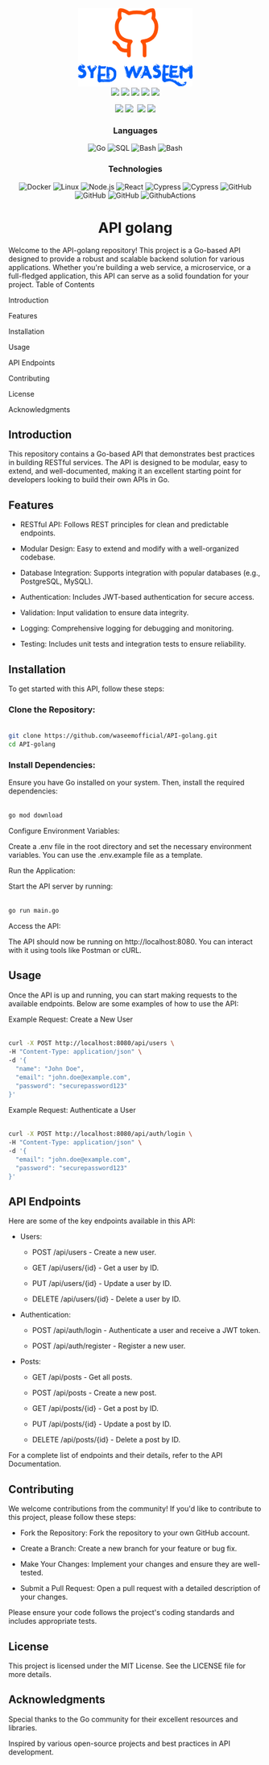 <p align="center" >
<div align="center" >
<img src="https://github.com/waseemofficial/DSA_Python/blob/main/Images/github_logo_blue.png"/>
</div>

<div align="center">
<a href="https://github.com/waseemofficial">
<img src="https://img.shields.io/badge/syed-waseem-93b023?&style=for-the-badge&logo=&logoColor=white"/></a>
<img src="https://img.shields.io/badge/gitlab-%23181717.svg?style=for-the-badge&logo=gitlab&logoColor=white"/>
<img src="https://img.shields.io/badge/Cypress-%23181717.svg?style=for-the-badge&logo=cypress&logoColor=green"/>
<img src="https://img.shields.io/badge/Visual%20Studio%20Code-0078d7.svg?style=for-the-badge&logo=visual-studio-code&logoColor=white"/>
<img src="https://img.shields.io/badge/markdown-%23000000.svg?style=for-the-badge&logo=markdown&logoColor=white"/>
</div></p>


<div align="center">
<img src="https://img.shields.io/github/license/waseemofficial/API-golang.svg?style=flat"/> <img src="https://img.shields.io/github/stars/waseemofficial/API-golang.svg?colorB=orange&style=flat"/> <img sec="https://img.shields.io/github/languages/top/waseemofficial/API-golang.svg?style=flat"/> <img src="https://img.shields.io/github/languages/code-size/waseemofficial/API-golang.svg?style=flat"/> <img src="https://img.shields.io/github/issues-raw/waseemofficial/API-golang.svg?style=flat" />

</div>

<div align="center"> 

### Languages

![Go](https://img.shields.io/badge/Go-%2300ADD8.svg?&logo=go&logoColor=white)
![SQL](https://img.shields.io/badge/-SQL-000?&logo=MySQL)
![Bash](https://img.shields.io/badge/-Bash-000?&logo=gnu-bash&logoColor=white)
![Bash](https://img.shields.io/badge/-markdown-000?&logo=markdown)



### Technologies

![Docker](https://img.shields.io/badge/-Docker-000?&logo=Docker)
![Linux](https://img.shields.io/badge/-Linux-000?&logo=Linux)
![Node.js](https://img.shields.io/badge/-Node.js-000?&logo=node.js)
![React](https://img.shields.io/badge/-React-000?&logo=React)
![Cypress](https://img.shields.io/badge/-Postman-000?&logo=Postman)
![Cypress](https://img.shields.io/badge/-Cypress-000?&logo=Cypress)
![GitHub](https://img.shields.io/badge/-GitHub-000?&logo=GitHub)
![GitHub](https://img.shields.io/badge/-Selenium-000?&logo=Selenium)
![GitHub](https://img.shields.io/badge/-Regex-000?&logo=Regex)
![GithubActions](https://img.shields.io/badge/-GithubActions-000?&logo=GithubActions)
</div>
<div align="center">
 
# API golang

</div>

Welcome to the API-golang repository! This project is a Go-based API designed to provide a robust and scalable backend solution for various applications. Whether you're building a web service, a microservice, or a full-fledged application, this API can serve as a solid foundation for your project.
Table of Contents

Introduction

Features

Installation

Usage

API Endpoints

Contributing

License

Acknowledgments

## Introduction

This repository contains a Go-based API that demonstrates best practices in building RESTful services. The API is designed to be modular, easy to extend, and well-documented, making it an excellent starting point for developers looking to build their own APIs in Go.

## Features

- RESTful API: Follows REST principles for clean and predictable endpoints.

- Modular Design: Easy to extend and modify with a well-organized codebase.

- Database Integration: Supports integration with popular databases (e.g., PostgreSQL, MySQL).

- Authentication: Includes JWT-based authentication for secure access.

- Validation: Input validation to ensure data integrity.

- Logging: Comprehensive logging for debugging and monitoring.

- Testing: Includes unit tests and integration tests to ensure reliability.

## Installation

To get started with this API, follow these steps:

### Clone the Repository:

```bash

git clone https://github.com/waseemofficial/API-golang.git
cd API-golang
```

### Install Dependencies:
    
Ensure you have Go installed on your system. Then, install the required dependencies:

```bash
   
go mod download
```
Configure Environment Variables:

Create a .env file in the root directory and set the necessary environment variables. You can use the .env.example file as a template.

Run the Application:

Start the API server by running:

```bash

go run main.go

```
Access the API:

The API should now be running on http://localhost:8080. You can interact with it using tools like Postman or cURL.

## Usage

Once the API is up and running, you can start making requests to the available endpoints. Below are some examples of how to use the API:

Example Request: Create a New User

```bash

curl -X POST http://localhost:8080/api/users \
-H "Content-Type: application/json" \
-d '{
  "name": "John Doe",
  "email": "john.doe@example.com",
  "password": "securepassword123"
}'
```
Example Request: Authenticate a User

```bash

curl -X POST http://localhost:8080/api/auth/login \
-H "Content-Type: application/json" \
-d '{
  "email": "john.doe@example.com",
  "password": "securepassword123"
}'
```

## API Endpoints

Here are some of the key endpoints available in this API:

- Users:

    - POST /api/users - Create a new user.

    - GET /api/users/{id} - Get a user by ID.

    - PUT /api/users/{id} - Update a user by ID.

    - DELETE /api/users/{id} - Delete a user by ID.

- Authentication:

    - POST /api/auth/login - Authenticate a user and receive a JWT token.

    - POST /api/auth/register - Register a new user.

- Posts:

    - GET /api/posts - Get all posts.

    - POST /api/posts - Create a new post.

    - GET /api/posts/{id} - Get a post by ID.

    - PUT /api/posts/{id} - Update a post by ID.

    - DELETE /api/posts/{id} - Delete a post by ID.

For a complete list of endpoints and their details, refer to the API Documentation.

## Contributing

We welcome contributions from the community! If you'd like to contribute to this project, please follow these steps:

- Fork the Repository: Fork the repository to your own GitHub account.

- Create a Branch: Create a new branch for your feature or bug fix.

- Make Your Changes: Implement your changes and ensure they are well-tested.

- Submit a Pull Request: Open a pull request with a detailed description of your changes.

Please ensure your code follows the project's coding standards and includes appropriate tests.

## License

This project is licensed under the MIT License. See the LICENSE file for more details.

## Acknowledgments

Special thanks to the Go community for their excellent resources and libraries.

Inspired by various open-source projects and best practices in API development.